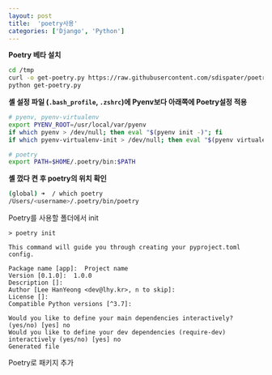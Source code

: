 ```yaml
---
layout: post
title:  'poetry사용'
categories: ['Django', 'Python']
---
```


**Poetry 베타 설치**

```sh
cd /tmp
curl -o get-poetry.py https://raw.githubusercontent.com/sdispater/poetry/master/get-poetry.py
python get-poetry.py
```



**셸 설정 파일 (`.bash_profile`, `.zshrc`)에 Pyenv보다 아래쪽에 Poetry설정 적용**

```sh
# pyenv, pyenv-virtualenv
export PYENV_ROOT=/usr/local/var/pyenv
if which pyenv > /dev/null; then eval "$(pyenv init -)"; fi
if which pyenv-virtualenv-init > /dev/null; then eval "$(pyenv virtualenv-init -)"; fi

# poetry
export PATH=$HOME/.poetry/bin:$PATH
```



**셸 껐다 켠 후 poetry의 위치 확인**

```sh
(global) ➜  / which poetry
/Users/<username>/.poetry/bin/poetry
```



Poetry를 사용할 폴더에서 init

```
> poetry init

This command will guide you through creating your pyproject.toml config.

Package name [app]:  Project name
Version [0.1.0]:  1.0.0
Description []:
Author [Lee HanYeong <dev@lhy.kr>, n to skip]:
License []:
Compatible Python versions [^3.7]:

Would you like to define your main dependencies interactively? (yes/no) [yes] no
Would you like to define your dev dependencies (require-dev) interactively (yes/no) [yes] no
Generated file
```



Poetry로 패키지 추가

```

```


